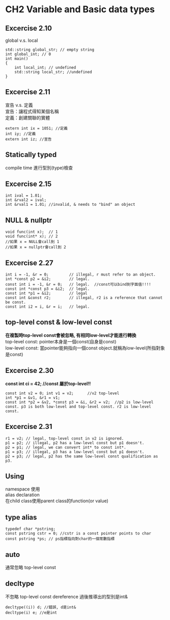 # CH2 Variable and Basic data types
## Excercise 2.10
global v.s. local
```=c++
std::string global_str; // empty string
int global_int; // 0
int main()
{
    int local_int; // undefined
    std::string local_str; //undefined
}
```
## Excercise 2.11
宣告 v.s. 定義  
宣告：讓程式得知某個名稱  
定義：創建關聯的實體  
```=c++
extern int ix = 1051; //定義
int iy; //定義
extern int iz; //宣告
```
## Statically typed
compile time 進行型別(type)檢查  
## Excercise 2.15
```=c++
int ival = 1.01;
int &rval2 = ival;
int &rval1 = 1.01; //invalid, & needs to "bind" an object
```
## NULL & nullptr
```=c++
void func(int x);  // 1
void func(int* x); // 2
//如果 x = NULL會call到 1
//如果 x = nullptr會call到 2
```
## Excercise 2.27
```=c++
int i = -1, &r = 0;         // illegal, r must refer to an object.
int *const p2 = &i2;        // legal.
const int i = -1, &r = 0;   // legal.  //const可以bind到字面值!!!!
const int *const p3 = &i2;  // legal.
const int *p1 = &i2;        // legal
const int &const r2;        // illegal, r2 is a reference that cannot be const.
const int i2 = i, &r = i;   // legal.
```
## top-level const & low-level const
**在複製時top-level const會被忽略, 有相同low-level才能進行轉換**   
top-level const: pointer本身是一個const(自身是const)  
low-level const: 當pointer能夠指向一個const object.就稱為low-level(所指對象是const)  
## Excercise 2.30
**const int ci = 42; //const 屬於top-level!!**
```=c++
const int v2 = 0; int v1 = v2;      //v2 top-level
int *p1 = &v1, &r1 = v1;            
const int *p2 = &v2, *const p3 = &i, &r2 = v2;  //p2 is low-level const. p3 is both low-level and top-level const. r2 is low-level const.
```
## Excercise 2.31
```=c++
r1 = v2; // legal, top-level const in v2 is ignored.
p1 = p2; // illegal, p2 has a low-level const but p1 doesn't.
p2 = p1; // legal, we can convert int* to const int*.
p1 = p3; // illegal, p3 has a low-level const but p1 doesn't.
p2 = p3; // legal, p2 has the same low-level const qualification as p3.
```
## Using
namespace 使用  
alias declaration  
在child class使用parent class的function(or value)  
## type alias
```=c++
typedef char *pstring;
const pstring cstr = 0; //cstr is a const pointer points to char 
const pstring *ps; // ps指標指向對char的一個常數指標
```
## auto
通常忽略 top-level const  
## decltype
不忽略 top-level const
dereference 過後推導出的型別是int&  
```=c++
decltype((i)) d; //錯誤, d是int&
decltype(i) e; //e是int
```


